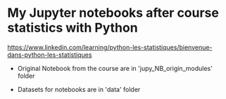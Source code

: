 # My Jupyter notebooks after course statistics with Python

https://www.linkedin.com/learning/python-les-statistiques/bienvenue-dans-python-les-statistiques

- Original Notebook from the course are in 'jupy_NB_origin_modules' folder

- Datasets for notebooks are in 'data' folder